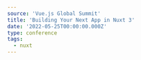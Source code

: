 ```yaml
---
source: 'Vue.js Global Summit'
title: 'Building Your Next App in Nuxt 3'
date: '2022-05-25T00:00:00.000Z'
type: conference
tags:
  - nuxt
---
```

